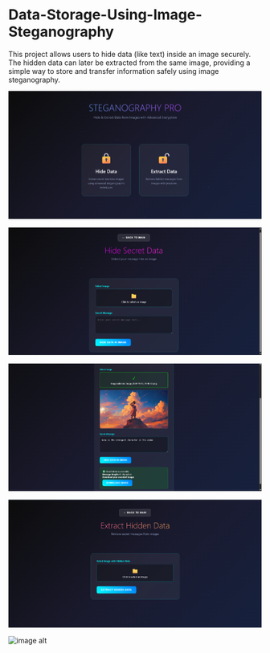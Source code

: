 # Data-Storage-Using-Image-Steganography
This project allows users to hide data (like text) inside an image securely. The hidden data can later be extracted from the same image, providing a simple way to store and transfer information safely using image steganography.

![image alt](https://github.com/jayanth1u/Data-Storage-Using-Image-Steganography/blob/1bd3229362fa5e3bfb1174b96e21e3c91789772e/Screenshot%202025-08-25%20155712.png)

![image alt](https://github.com/jayanth1u/Data-Storage-Using-Image-Steganography/blob/1d723112a8a55aeb12a1e2e0f1f9febd29d4e12b/Screenshot%202025-08-25%20155748.png)

![image alt](https://github.com/jayanth1u/Data-Storage-Using-Image-Steganography/blob/9c532ecb4200b6d881cff9c5a1be074808ea85c3/Screenshot%202025-08-25%20155837.png)

![image alt](https://github.com/jayanth1u/Data-Storage-Using-Image-Steganography/blob/f1bdc0d6bf513f15e91a9a8f8b7f403b8910d84e/Screenshot%202025-08-25%20155901.png)

![image alt]()

